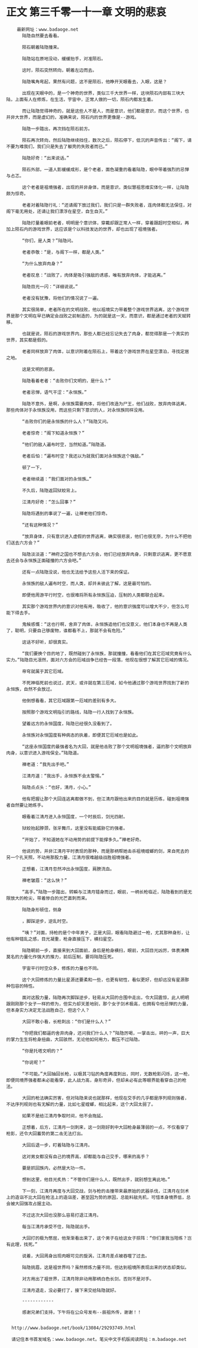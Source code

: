 # 正文 第三千零一十一章 文明的悲哀
        最新网址：www.badaoge.net
          陆隐自然要去看看。
      
          陨石朝着陆隐撞来。
      
          陆隐站在原地没动，缓缓抬手，对准陨石。
      
          这时，陨石突然转向，朝着左边而去。
      
          陆隐嘴角弯起，果然有问题，这不是陨石，他睁开天眼看去，入眼，这是？
      
          出现在天眼中的，是一个神奇的世界，类似三千大世界一样，这块陨石内部有三块大陆，上面有人在修炼，在生活，宇宙中，正常人做的一切，陨石内都发生着。
      
          而让陆隐觉得神奇的，就是这些人不是人，而是意识，他们都是意识，而这个世界，也并非大世界，而是虚幻的，准确来说，陨石内的世界更像是--游戏。
      
          陆隐一步踏出，再次挡在陨石前方。
      
          陨石再次转向，然后陆隐继续挡住，数次之后，陨石停下，低沉的声音传出：“阁下，请不要为难我们，我们只是失去了躯壳的失败者而已。”
      
          陆隐好奇：“出来说话。”
      
          陨石外部，一道人影缓缓成形，是个老者，面色凝重的看着陆隐，眼中带着强烈的忌惮与忐忑。
      
          这个老者是祖境强者，出现的并非身体，而是意识，类似慧祖思维实体化一样，让陆隐颇为惊奇。
      
          老者对着陆隐行礼：“还请阁下放过我们，我们只是一群失败者，连肉体都无法保住，对阁下毫无用处，还请让我们漂浮在星空，自生自灭。”
      
          陆隐打量着眼前老者，明明是个意识体，穿戴却跟正常人一样，穿着跟超时空相似，再加上陨石内的游戏世界，这应该是个以科技发达的世界，却也出现了祖境强者。
      
          “你们，是人类？”陆隐问。
      
          老者恭敬：“是，与阁下一样，都是人类。”
      
          “为什么放弃肉身？”
      
          老者叹息：“战败了，肉体是吸引强敌的诱惑，唯有放弃肉体，才能逃离。”
      
          陆隐目光一闪：“详细说说。”
      
          老者没有犹豫，将他们的情况说了一遍。
      
          其实很简单，老者所在的文明战败，他以祖境实力带着整个游戏世界逃离，这个游戏世界是那个文明在早已确定会战败之前制造的，为的就是这一天，而意识，都是通过老者的天赋转移。
      
          也就是说，陨石的游戏世界内，那些人都已经忘记失去了肉身，都觉得那是一个真实的世界，其实都是假的。
      
          老者同样放弃了肉体，以意识附着在陨石上，带着这个游戏世界在星空漂泊，寻找定居之地。
      
          这是文明的悲哀。
      
          陆隐看着老者：“击败你们文明的，是什么？”
      
          老者忌惮，语气干涩：“永恒族。”
      
          陆隐不意外，是啊，永恒族需要肉体，将他们改造为尸王，他们战败，放弃肉体逃离，那些肉体对于永恒族没用，而这些只剩下意识的人，对永恒族同样没用。
      
          “击败你们的是永恒族的什么人？”陆隐又问。
      
          老者惊奇：“阁下知道永恒族？”
      
          “他们的敌人遍布时空，当然知道。”陆隐道。
      
          老者后怕：“遍布时空？我还以为就我们面对永恒族这个强敌。”
      
          顿了一下，
      
          老者继续道：“我们面对的永恒族…”
      
          不久后，陆隐返回狱蛟背上。
      
          江清月好奇：“怎么回事？”
      
          陆隐将遇到的事说了一遍，让禅老他们惊奇。
      
          “还有这种情况？”
      
          “放弃身体，只有意识进入虚假的世界逃离，确实很悲哀，他们也很无奈，为什么不把他们送去六方会？”
      
          陆隐淡淡道：“神府之国也不想去六方会，他们已经放弃肉身，只剩意识逃离，更不愿意去还会与永恒族正面碰撞的六方会吧。”
      
          还有一点陆隐没说，他也无法给予这些人活下来的保证。
      
          永恒族的敌人遍布时空，而人类，却并未彼此了解，这是最可怕的。
      
          即便他周游平行时空，也很难将所有永恒族压迫，压制的人类都联合起来。
      
          其实那个游戏世界内的意识对他有用，吸收了，他的意识强度可以增大不少，但怎么可能下得去手。
      
          鬼候感慨：“这也行啊，舍弃了肉体，永恒族追他们也没意义，他们本身也不再是人类了，聪明，只要自己够废物，谁都看不上，那就不会有危险。”
      
          这话不好听，却很真实。
      
          “我们要换个目的地了，既然碰到了永恒族，那就撞撞，看看他们在其它厄域究竟有什么实力。”陆隐目光凛然，面对六方会的厄域战争已经告一段落，他现在很想了解其它厄域的情况。
      
          帝穹就属于其它厄域。
      
          不死神临死前也说过，武天，或许就在第三厄域，如今他通过那个游戏世界找到了新的永恒族，自然不会放过。
      
          他倒想看看，其它厄域跟第一厄域的差别有多大。
      
          按照那个游戏文明指引的路线，陆隐一行人找到了永恒族。
      
          望着远方的永恒国度，陆隐已经很久没看到了。
      
          永恒族对永恒国度有种病态的执着，即便其它厄域也是如此。
      
          “这座永恒国度的最强者名为大回，就是他击败了那个文明祖境强者，逼的那个文明放弃肉身，以意识进入游戏保全。”陆隐道。
      
          禅老道：“我先出手吧。”
      
          江清月道：“我出手，永恒族不会太警惕。”
      
          陆隐点点头：“也好，清月，小心。”
      
          他有把握让那个大回连逃离都做不到，但江清月跟他出来的目的就是历练，碰到祖境强者自然要让她练手。
      
          眼看着江清月进入永恒国度，一个时辰后，剑光四射。
      
          狱蛟抬起脖颈，张牙舞爪，这里没有能威胁它的强者。
      
          “开始了，不知道她在不动用势的前提下能撑多久。”禅老好奇。
      
          他说的势，并非江清月平时表现的那种，而是那柄帮她击杀祖境螳螂的剑，来自死去的另一个孔天照，不动用那股力量，江清月很难越级战胜祖境强者。
      
          正想着，江清月忽然冲出永恒国度，肩膀流血。
      
          禅老皱眉：“这么快？”
      
          “高手。”陆隐一步踏出，转瞬与江清月错身而过，眼前，一柄长枪临近，陆隐看到的是无限放大的枪尖，带着惨白的光芒直刺而来。
      
          陆隐身形顿住，侧身
      
          ，脚踩逆步，逆乱时空。
      
          “咦？”对面，持枪的是个中年男子，正是大回，眼看陆隐避过一枪，尤其那种身形，让他有种错乱之感，目光凝重，枪身直接压下，横扫星空。
      
          陆隐朝前一步，直接来到大回面前，身后是枪身横扫，眼前，大回目光凶厉，体表沸腾莫名的力量化作强大的推力，前后压制，要将陆隐压死。
      
          宇宙平行时空众多，修炼的力量也不同。
      
          这个大回修炼的力量比星源还要柔和一些，也更有韧性，看似更好，但却远没有星源那种包容的特性。
      
          面对这股力量，陆隐再次脚踩逆步，轻易从大回的合围中走出，令大回震惊，此人明明跟刚刚那个女子一样的修为，但实力却天差地别，那个女子剑术极高，也拥有令他忌惮的力量，但本身实力决定无法战胜自己，但这个人？
      
          大回不敢小看，长枪刺出：“你们是什么人？”
      
          “你把我们都逼的舍弃肉身，还问我们什么人？”陆隐厉喝，一掌击出，砰的一声，巨大的掌力生生将枪身扭曲，大回骇然，无论他如何用力，都压不过陆隐。
      
          “你是托塔文明的？”
      
          “你说呢？”
      
          “不可能。”大回抽回长枪，以极其刁钻的角度再度刺出，同时，无数枪影闪烁，这一枪，即便同境界强者都未必能看穿，此人战力高，身形奇异，但却未必有此等眼界能看穿自己的枪法。
      
          大回的枪法确实厉害，但对陆隐来说也就那样，他现在交手的几乎都是序列规则强者，不达序列规则也有无解的力量，比如七星螳螂，相比起来，这个大回太弱了。
      
          如果不是给江清月争取时间，他不会拖延。
      
          正想着，后方，江清月一剑刺来，这一剑刚好刺中大回枪身最薄弱的一点，不仅看穿了枪影，还令大回蓄势的第二击无法打出。
      
          大回后退一步，盯着陆隐与江清月。
      
          这对男女都没有自己的境界高，却都能与自己交手，哪来的高手？
      
          要是抓回族内，必然是大功一件。
      
          想到这里，他目光炙热：“不管你们是什么人，既然出手，就别想生离此地。”
      
          下一刻，江清月再度与大回交战，剑与枪的击撞带来最原始的武器杀伐，江清月在剑术上的造诣不比大回在枪法上的造诣差，甚至因为势的原因，总能料敌先机，可惜本身境界低，总会被大回强攻占据主动。
      
          不过这次大回也没那么容易打退江清月。
      
          每当江清月承受不住，陆隐就出手。
      
          大回打的极为憋屈，他渐渐看出来了，这个男子在给这女子掠阵：“你们拿我当陪练？岂有此理，找死。”
      
          说着，大回周身出现肉眼可见的旋涡，江清月差点被吞噬了过去。
      
          陆隐挑眉，这是祖世界吗？虽然修炼力量不同，但达到祖境所表现出来的状态却类似。
      
          对方用出了祖世界，江清月除非动用那柄白色长剑，否则不是对手。
      
          江清月退走，没必要打了，接下来交给陆隐就好。
      
          ------------
      
          感谢兄弟们支持，下午将在公众号发布--辰祖外传，谢谢！！
      
      
      http://www.badaoge.net/book/13084/29293749.html
      
      请记住本书首发域名：www.badaoge.net。笔尖中文手机版阅读网址：m.badaoge.net